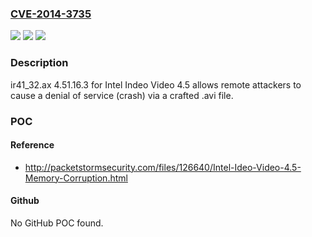 ### [CVE-2014-3735](https://cve.mitre.org/cgi-bin/cvename.cgi?name=CVE-2014-3735)
![](https://img.shields.io/static/v1?label=Product&message=n%2Fa&color=blue)
![](https://img.shields.io/static/v1?label=Version&message=n%2Fa&color=blue)
![](https://img.shields.io/static/v1?label=Vulnerability&message=n%2Fa&color=brighgreen)

### Description

ir41_32.ax 4.51.16.3 for Intel Indeo Video 4.5 allows remote attackers to cause a denial of service (crash) via a crafted .avi file.

### POC

#### Reference
- http://packetstormsecurity.com/files/126640/Intel-Ideo-Video-4.5-Memory-Corruption.html

#### Github
No GitHub POC found.

